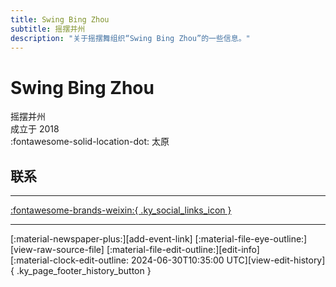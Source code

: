 ```yaml
---
title: Swing Bing Zhou
subtitle: 摇摆并州
description: "关于摇摆舞组织“Swing Bing Zhou”的一些信息。"
---
```


# Swing Bing Zhou

摇摆并州  
成立于 2018  
:fontawesome-solid-location-dot: 太原  


## 联系


---

 [:fontawesome-brands-weixin:{ .ky_social_links_icon }](# "摇摆并州")

---

<div class="ky_page_footer" markdown>
<div class="ky_page_footer_trailing" markdown="span">
[:material-newspaper-plus:][add-event-link]
[:material-file-eye-outline:][view-raw-source-file]
[:material-file-edit-outline:][edit-info]
</div>
<div class="ky_page_footer_leading" markdown="span">
[:material-clock-edit-outline: 2024-06-30T10:35:00 UTC][view-edit-history]{ .ky_page_footer_history_button }
</div>
</div>

[add-event-link]: https://github.com/swingdance/events/issues/new?assignees=&labels=add+event&projects=&template=02-add_entity.yml&title=Add%20Event%3A%20zh_CN%20%E2%80%A2%20%3CName%3E&region=zh_CN&province=Shanxi&city=Taiyuan&org_id=swing-bing-zhou "添加活动"
[view-raw-source-file]: https://github.com/swingdance/orgs/blob/main/zh_CN/swing-bing-zhou.json "查看原始源文件"
[edit-info]: https://github.com/swingdance/orgs/issues/new?assignees=&labels=update+org&projects=&template=03-update_entity.yml&title=Update%20Org%3A%20zh_CN%20%E2%80%A2%20Swing%20Bing%20Zhou&region=zh_CN&id=swing-bing-zhou&name=Swing%20Bing%20Zhou "编辑信息"

[view-edit-history]: https://github.com/swingdance/orgs/commits/main/zh_CN/swing-bing-zhou.json "查看编辑历史"
